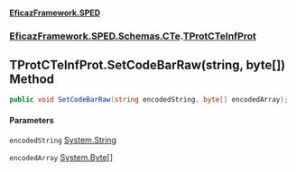 #### [EficazFramework.SPED](EficazFrameworkSPED.md 'EficazFramework SPED')
### [EficazFramework.SPED.Schemas.CTe](EficazFramework.SPED.Schemas.CTe.md 'EficazFramework.SPED.Schemas.CTe').[TProtCTeInfProt](EficazFramework.SPED.Schemas.CTe/TProtCTeInfProt.md 'EficazFramework.SPED.Schemas.CTe.TProtCTeInfProt')

## TProtCTeInfProt.SetCodeBarRaw(string, byte[]) Method

```csharp
public void SetCodeBarRaw(string encodedString, byte[] encodedArray);
```
#### Parameters

<a name='EficazFramework.SPED.Schemas.CTe.TProtCTeInfProt.SetCodeBarRaw(string,byte[]).encodedString'></a>

`encodedString` [System.String](https://docs.microsoft.com/en-us/dotnet/api/System.String 'System.String')

<a name='EficazFramework.SPED.Schemas.CTe.TProtCTeInfProt.SetCodeBarRaw(string,byte[]).encodedArray'></a>

`encodedArray` [System.Byte](https://docs.microsoft.com/en-us/dotnet/api/System.Byte 'System.Byte')[[]](https://docs.microsoft.com/en-us/dotnet/api/System.Array 'System.Array')